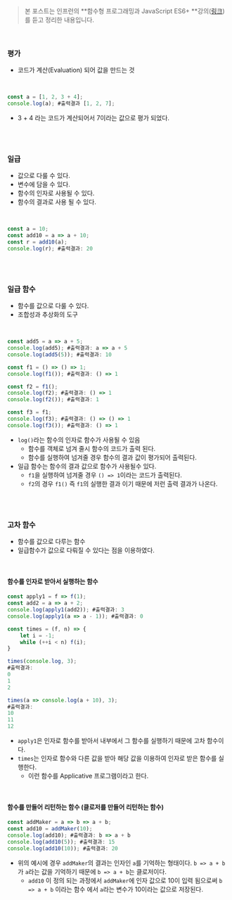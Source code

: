 > 본 포스트는 인프런의 **함수형 프로그래밍과 JavaScript ES6+ **강의([링크](https://www.inflearn.com/course/functional-es6))를 듣고 정리한 내용입니다.

<br>

### 평가

- 코드가 계산(Evaluation) 되어 값을 만드는 것

<br>

```javascript
const a = [1, 2, 3 + 4];
console.log(a); #출력결과 [1, 2, 7];
```

- 3 + 4 라는 코드가 계산되어서 7이라는 값으로 평가 되었다.

<br><br>

### 일급

- 값으로 다룰 수 있다.
- 변수에 담을 수 있다.
- 함수의 인자로 사용될 수 있다.
- 함수의 결과로 사용 될 수 있다.

<br>

```javascript
const a = 10;
const add10 = a => a + 10;
const r = add10(a);
console.log(r); #출력결과: 20
```

<br><br>

### 일급 함수

- 함수를 값으로 다룰 수 있다.
- 조합성과 추상화의 도구

<br>

```javascript
const add5 = a => a + 5;
console.log(add5); #출력결과: a => a + 5
console.log(add5(5)); #출력결과: 10

const f1 = () => () => 1;
console.log(f1()); #출력결과: () => 1

const f2 = f1();
console.log(f2); #출력결과: () => 1
console.log(f2()); #출력결과: 1

const f3 = f1;
console.log(f3); #출력결과: () => () => 1
console.log(f3()); #출력결과: () => 1
```

- `log()`라는 함수의 인자로 함수가 사용될 수 있음
  - 함수를 객체로 넘겨 줄시 함수의 코드가 출력 된다.
  - 함수를 실행하여 넘겨줄 경우 함수의 결과 값이 평가되어 출력된다.
- 일급 함수는 함수의 결과 값으로 함수가 사용될수 있다.
  - `f1`을 실행하여 넘겨줄 경우 `() => 1`이라는 코드가 출력된다.
  - `f2`의 경우 `f1()` 즉 `f1`의 실행한 결과 이기 때문에 저런 출력 결과가 나온다.

<br><br>

### 고차 함수

- 함수를 값으로 다루는 함수
- 일급함수가 값으로 다뤄질 수 있다는 점을 이용하였다.

<br>

#### 함수를 인자로 받아서 실행하는 함수

```javascript
const apply1 = f => f(1);
const add2 = a => a + 2;
console.log(apply1(add2)); #출력결과: 3
console.log(apply1(a => a - 1)); #출력결과: 0

const times = (f, n) => {
    let i = -1;
    while (++i < n) f(i);
}

times(console.log, 3);
#출력결과:
0
1
2

times(a => console.log(a + 10), 3);
#출력결과:
10
11
12
```

- `apply1`은 인자로 함수를 받아서 내부에서 그 함수를 실행하기 때문에 고차 함수이다.
- `times`는 인자로 함수와 다른 값을 받아 해당 값을 이용하여 인자로 받은 함수를 실행한다.
  - 이런 함수를 Applicative 프로그램이라고 한다.

<br>

#### 함수를 만들어 리턴하는 함수 (클로저를 만들어 리턴하는 함수)

```javascript
const addMaker = a => b => a + b;
const add10 = addMaker(10);
console.log(add10); #출력결과: b => a + b
console.log(add10(5)); #출력결과: 15
console.log(add10(10)); #출력결과: 20
```

- 위의 예시에 경우 `addMaker`의 결과는 인자인 `a`를 기억하는 형태이다. `b => a + b`가 `a`라는 값을 기억하기 때문에 `b => a + b`는 클로저이다.
  - `add10` 이 정의 되는 과정에서 `addMaker`에 인자 값으로 10이 입력 됨으로써 `b => a + b` 이라는 함수 에서 `a`라는 변수가 10이라는 값으로 저장된다.
